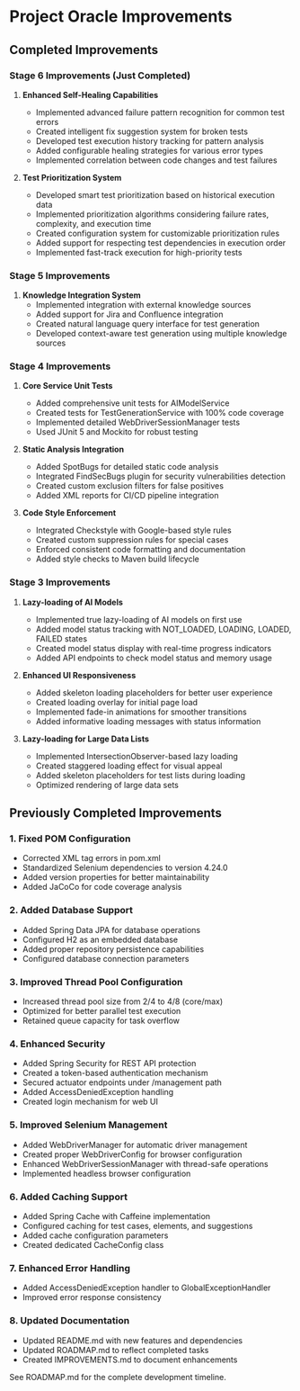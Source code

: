 # Project Oracle Improvements

## Completed Improvements

### Stage 6 Improvements (Just Completed)

1. **Enhanced Self-Healing Capabilities**
   - Implemented advanced failure pattern recognition for common test errors
   - Created intelligent fix suggestion system for broken tests
   - Developed test execution history tracking for pattern analysis
   - Added configurable healing strategies for various error types
   - Implemented correlation between code changes and test failures

2. **Test Prioritization System**
   - Developed smart test prioritization based on historical execution data
   - Implemented prioritization algorithms considering failure rates, complexity, and execution time
   - Created configuration system for customizable prioritization rules
   - Added support for respecting test dependencies in execution order
   - Implemented fast-track execution for high-priority tests

### Stage 5 Improvements

1. **Knowledge Integration System**
   - Implemented integration with external knowledge sources
   - Added support for Jira and Confluence integration
   - Created natural language query interface for test generation
   - Developed context-aware test generation using multiple knowledge sources

### Stage 4 Improvements

1. **Core Service Unit Tests**
   - Added comprehensive unit tests for AIModelService
   - Created tests for TestGenerationService with 100% code coverage
   - Implemented detailed WebDriverSessionManager tests
   - Used JUnit 5 and Mockito for robust testing

2. **Static Analysis Integration**
   - Added SpotBugs for detailed static code analysis
   - Integrated FindSecBugs plugin for security vulnerabilities detection
   - Created custom exclusion filters for false positives
   - Added XML reports for CI/CD pipeline integration

3. **Code Style Enforcement**
   - Integrated Checkstyle with Google-based style rules
   - Created custom suppression rules for special cases
   - Enforced consistent code formatting and documentation
   - Added style checks to Maven build lifecycle

### Stage 3 Improvements

1. **Lazy-loading of AI Models**
   - Implemented true lazy-loading of AI models on first use
   - Added model status tracking with NOT_LOADED, LOADING, LOADED, FAILED states
   - Created model status display with real-time progress indicators
   - Added API endpoints to check model status and memory usage

2. **Enhanced UI Responsiveness**
   - Added skeleton loading placeholders for better user experience
   - Created loading overlay for initial page load
   - Implemented fade-in animations for smoother transitions
   - Added informative loading messages with status information

3. **Lazy-loading for Large Data Lists**
   - Implemented IntersectionObserver-based lazy loading
   - Created staggered loading effect for visual appeal
   - Added skeleton placeholders for test lists during loading
   - Optimized rendering of large data sets

## Previously Completed Improvements

### 1. Fixed POM Configuration
- Corrected XML tag errors in pom.xml
- Standardized Selenium dependencies to version 4.24.0
- Added version properties for better maintainability
- Added JaCoCo for code coverage analysis

### 2. Added Database Support
- Added Spring Data JPA for database operations
- Configured H2 as an embedded database
- Added proper repository persistence capabilities
- Configured database connection parameters

### 3. Improved Thread Pool Configuration
- Increased thread pool size from 2/4 to 4/8 (core/max)
- Optimized for better parallel test execution
- Retained queue capacity for task overflow

### 4. Enhanced Security
- Added Spring Security for REST API protection
- Created a token-based authentication mechanism
- Secured actuator endpoints under /management path
- Added AccessDeniedException handling
- Created login mechanism for web UI

### 5. Improved Selenium Management
- Added WebDriverManager for automatic driver management
- Created proper WebDriverConfig for browser configuration
- Enhanced WebDriverSessionManager with thread-safe operations
- Implemented headless browser configuration

### 6. Added Caching Support
- Added Spring Cache with Caffeine implementation
- Configured caching for test cases, elements, and suggestions
- Added cache configuration parameters
- Created dedicated CacheConfig class

### 7. Enhanced Error Handling
- Added AccessDeniedException handler to GlobalExceptionHandler
- Improved error response consistency

### 8. Updated Documentation
- Updated README.md with new features and dependencies
- Updated ROADMAP.md to reflect completed tasks
- Created IMPROVEMENTS.md to document enhancements

See ROADMAP.md for the complete development timeline.